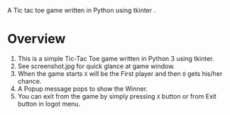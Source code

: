 A Tic tac toe game written in Python using tkinter .
# Overview
1. This is a simple Tic-Tac Toe game written in Python 3 using tkinter.
2. See screenshot.jpg for quick glance at game window.
3. When the game starts `X` will be the First player and then `O` gets his/her chance.
4. A Popup message pops to show the Winner.
5. You can exit from the game by simply pressing `X` button or from  Exit button in logot menu.